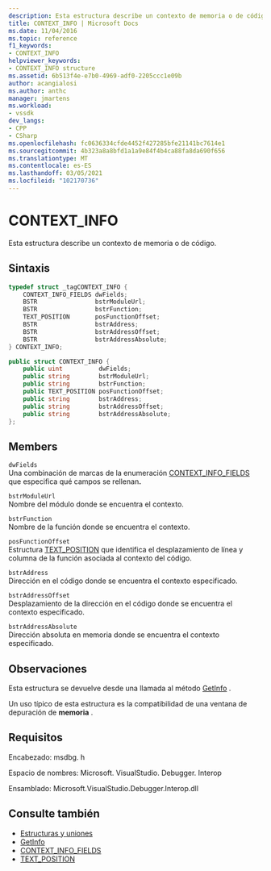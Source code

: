 ```yaml
---
description: Esta estructura describe un contexto de memoria o de código.
title: CONTEXT_INFO | Microsoft Docs
ms.date: 11/04/2016
ms.topic: reference
f1_keywords:
- CONTEXT_INFO
helpviewer_keywords:
- CONTEXT_INFO structure
ms.assetid: 6b513f4e-e7b0-4969-adf0-2205ccc1e09b
author: acangialosi
ms.author: anthc
manager: jmartens
ms.workload:
- vssdk
dev_langs:
- CPP
- CSharp
ms.openlocfilehash: fc0636334cfde4452f427285bfe21141bc7614e1
ms.sourcegitcommit: 4b323a8a8bfd1a1a9e84f4b4ca88fa8da690f656
ms.translationtype: MT
ms.contentlocale: es-ES
ms.lasthandoff: 03/05/2021
ms.locfileid: "102170736"
---
```

# <a name="context_info"></a>CONTEXT_INFO
Esta estructura describe un contexto de memoria o de código.

## <a name="syntax"></a>Sintaxis

```cpp
typedef struct _tagCONTEXT_INFO {
    CONTEXT_INFO_FIELDS dwFields;
    BSTR                bstrModuleUrl;
    BSTR                bstrFunction;
    TEXT_POSITION       posFunctionOffset;
    BSTR                bstrAddress;
    BSTR                bstrAddressOffset;
    BSTR                bstrAddressAbsolute;
} CONTEXT_INFO;
```

```csharp
public struct CONTEXT_INFO {
    public uint          dwFields;
    public string        bstrModuleUrl;
    public string        bstrFunction;
    public TEXT_POSITION posFunctionOffset;
    public string        bstrAddress;
    public string        bstrAddressOffset;
    public string        bstrAddressAbsolute;
};
```

## <a name="members"></a>Members
`dwFields`\
Una combinación de marcas de la enumeración [CONTEXT_INFO_FIELDS](../../../extensibility/debugger/reference/context-info-fields.md) que especifica qué campos se rellenan<strong>.</strong>

`bstrModuleUrl`\
Nombre del módulo donde se encuentra el contexto.

`bstrFunction`\
Nombre de la función donde se encuentra el contexto.

`posFunctionOffset`\
Estructura [TEXT_POSITION](../../../extensibility/debugger/reference/text-position.md) que identifica el desplazamiento de línea y columna de la función asociada al contexto del código.

`bstrAddress`\
Dirección en el código donde se encuentra el contexto especificado.

`bstrAddressOffset`\
Desplazamiento de la dirección en el código donde se encuentra el contexto especificado.

`bstrAddressAbsolute`\
Dirección absoluta en memoria donde se encuentra el contexto especificado.

## <a name="remarks"></a>Observaciones
Esta estructura se devuelve desde una llamada al método [GetInfo](../../../extensibility/debugger/reference/idebugmemorycontext2-getinfo.md) .

Un uso típico de esta estructura es la compatibilidad de una ventana de depuración de **memoria** .

## <a name="requirements"></a>Requisitos
Encabezado: msdbg. h

Espacio de nombres: Microsoft. VisualStudio. Debugger. Interop

Ensamblado: Microsoft.VisualStudio.Debugger.Interop.dll

## <a name="see-also"></a>Consulte también
- [Estructuras y uniones](../../../extensibility/debugger/reference/structures-and-unions.md)
- [GetInfo](../../../extensibility/debugger/reference/idebugmemorycontext2-getinfo.md)
- [CONTEXT_INFO_FIELDS](../../../extensibility/debugger/reference/context-info-fields.md)
- [TEXT_POSITION](../../../extensibility/debugger/reference/text-position.md)
